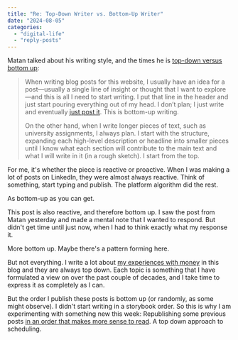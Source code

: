 ```yaml
---
title: "Re: Top-Down Writer vs. Bottom-Up Writer"
date: "2024-08-05"
categories: 
  - "digital-life"
  - "reply-posts"
---
```


Matan talked about his writing style, and the times he is [top-down versus bottom up](https://matanabudy.com/top-down-writer-vs-bottom-up-writer/):

> When writing blog posts for this website, I usually have an idea for a post—usually a single line of insight or thought that I want to explore—and this is all I need to start writing. I put that line in the header and just start pouring everything out of my head. I don’t plan; I just write and eventually [just post it](https://matanabudy.com/should-i-post-this). This is bottom-up writing.
> 
> On the other hand, when I write longer pieces of text, such as university assignments, I always plan. I start with the structure, expanding each high-level description or headline into smaller pieces until I know what each section will contribute to the main text and what I will write in it (in a rough sketch). I start from the top.

For me, it's whether the piece is reactive or proactive. When I was making a lot of posts on LinkedIn, they were almost always reactive. Think of something, start typing and publish. The platform algorithm did the rest.

As bottom-up as you can get.

This post is also reactive, and therefore bottom up. I saw the post from Matan yesterday and made a mental note that I wanted to respond. But didn't get time until just now, when I had to think exactly what my response it.

More bottom up. Maybe there's a pattern forming here.

But not everything. I write a lot about [my experiences with money](https://thoughts.uncountable.uk/thoughts-on/money/) in this blog and they are always top down. Each topic is something that I have formulated a view on over the past couple of decades, and I take time to express it as completely as I can.

But the order I publish these posts is bottom up (or randomly, as some might observe). I didn't start writing in a storybook order. So this is why I am experimenting with something new this week: Republishing some previous posts [in an order that makes more sense to read](https://thoughts.uncountable.uk/july-2024-principles-of-investing-week/). A top down approach to scheduling.
